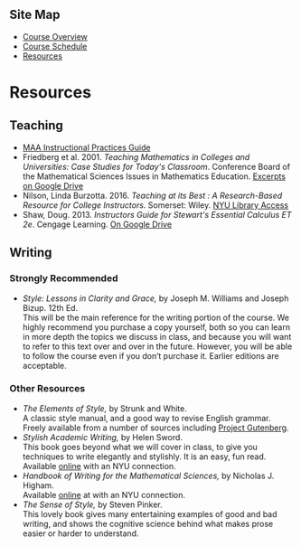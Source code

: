 ## Site Map
* [Course Overview](https://modelingsimulation.github.io/TeachingWriting2020/)
* [Course Schedule](schedule.md)
* [Resources](resources.md) 

# Resources

## Teaching
* [MAA Instructional Practices Guide](https://www.maa.org/programs-and-communities/curriculum%20resources/instructional-practices-guide)
* Friedberg et al. 2001. _Teaching Mathematics in Colleges and Universities: Case Studies for Today's Classroom_. Conference Board of the Mathematical Sciences Issues in Mathematics Education. [Excerpts on Google Drive](https://drive.google.com/open?id=10PowvDuouebK3-Yy14tKuwalU43SsTCx)
* Nilson, Linda Burzotta. 2016. _Teaching at its Best : A Research-Based Resource for College Instructors_. Somerset: Wiley. [NYU Library Access](http://bobcat.library.nyu.edu/permalink/f/1c17uag/nyu_aleph005975219)
* Shaw, Doug. 2013. _Instructors Guide for Stewart's Essential Calculus ET 2e_. Cengage Learning. [On Google Drive](https://drive.google.com/file/d/1SgmOGsaZqava2oorS14kGDh5j95TLKfW/view?usp=sharing)

## Writing 

### Strongly Recommended
* _Style: Lessons in Clarity and Grace,_ by Joseph M. Williams and Joseph Bizup. 12th Ed.   
This will be the main reference for the writing portion of the course. We highly recommend you purchase a copy yourself, both so you can learn in more depth the topics we discuss in class, and because you will want to refer to this text over and over in the future. However, you will be able to follow the course even if you don’t purchase it. Earlier editions are acceptable. 

### Other Resources
* _The Elements of Style,_ by Strunk and White.   
A classic style manual, and a good way to revise English grammar. Freely available from a number of sources including [Project Gutenberg](http://www.gutenberg.org/ebooks/37134).
* _Stylish Academic Writing,_ by Helen Sword.   
This book goes beyond what we will cover in class, to give you techniques to write elegantly and stylishly. It is an easy, fun read. Available [online](https://getit.library.nyu.edu/go/9442159) with an NYU connection.
* _Handbook of Writing for the Mathematical Sciences,_ by Nicholas J. Higham.   
Available [online](https://epubs.siam.org/doi/book/10.1137/1.9780898719550) at with an NYU connection. 
* _The Sense of Style,_ by Steven Pinker.  
This lovely book gives many entertaining examples of good and bad writing, and shows the cognitive science behind what makes prose easier or harder to understand. 

